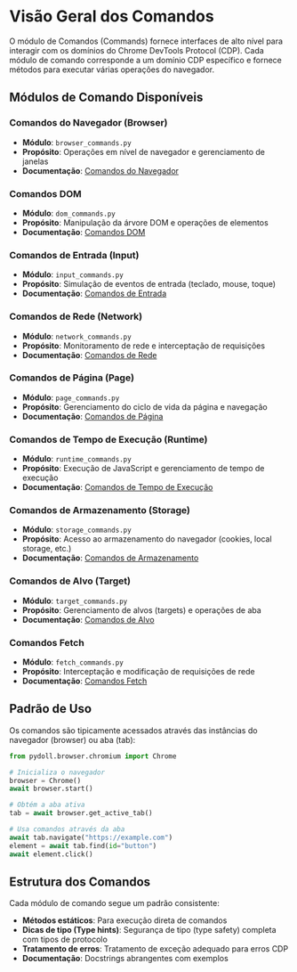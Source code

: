 # Visão Geral dos Comandos

O módulo de Comandos (Commands) fornece interfaces de alto nível para interagir com os domínios do Chrome DevTools Protocol (CDP). Cada módulo de comando corresponde a um domínio CDP específico e fornece métodos para executar várias operações do navegador.

## Módulos de Comando Disponíveis

### Comandos do Navegador (Browser)
- **Módulo**: `browser_commands.py`
- **Propósito**: Operações em nível de navegador e gerenciamento de janelas
- **Documentação**: [Comandos do Navegador](browser.md)

### Comandos DOM
- **Módulo**: `dom_commands.py`
- **Propósito**: Manipulação da árvore DOM e operações de elementos
- **Documentação**: [Comandos DOM](dom.md)

### Comandos de Entrada (Input)
- **Módulo**: `input_commands.py`
- **Propósito**: Simulação de eventos de entrada (teclado, mouse, toque)
- **Documentação**: [Comandos de Entrada](input.md)

### Comandos de Rede (Network)
- **Módulo**: `network_commands.py`
- **Propósito**: Monitoramento de rede e interceptação de requisições
- **Documentação**: [Comandos de Rede](network.md)

### Comandos de Página (Page)
- **Módulo**: `page_commands.py`
- **Propósito**: Gerenciamento do ciclo de vida da página e navegação
- **Documentação**: [Comandos de Página](page.md)

### Comandos de Tempo de Execução (Runtime)
- **Módulo**: `runtime_commands.py`
- **Propósito**: Execução de JavaScript e gerenciamento de tempo de execução
- **Documentação**: [Comandos de Tempo de Execução](runtime.md)

### Comandos de Armazenamento (Storage)
- **Módulo**: `storage_commands.py`
- **Propósito**: Acesso ao armazenamento do navegador (cookies, local storage, etc.)
- **Documentação**: [Comandos de Armazenamento](storage.md)

### Comandos de Alvo (Target)
- **Módulo**: `target_commands.py`
- **Propósito**: Gerenciamento de alvos (targets) e operações de aba
- **Documentação**: [Comandos de Alvo](target.md)

### Comandos Fetch
- **Módulo**: `fetch_commands.py`
- **Propósito**: Interceptação e modificação de requisições de rede
- **Documentação**: [Comandos Fetch](fetch.md)

## Padrão de Uso

Os comandos são tipicamente acessados através das instâncias do navegador (browser) ou aba (tab):

```python
from pydoll.browser.chromium import Chrome

# Inicializa o navegador
browser = Chrome()
await browser.start()

# Obtém a aba ativa
tab = await browser.get_active_tab()

# Usa comandos através da aba
await tab.navigate("https://example.com")
element = await tab.find(id="button")
await element.click()
```

## Estrutura dos Comandos

Cada módulo de comando segue um padrão consistente:
- **Métodos estáticos**: Para execução direta de comandos
- **Dicas de tipo (Type hints)**: Segurança de tipo (type safety) completa com tipos de protocolo
- **Tratamento de erros**: Tratamento de exceção adequado para erros CDP
- **Documentação**: Docstrings abrangentes com exemplos